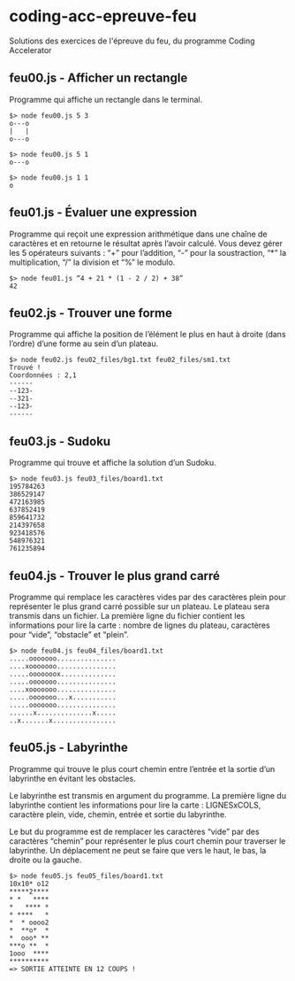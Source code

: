 # coding-acc-epreuve-feu
Solutions des exercices de l'épreuve du feu, du programme Coding Accelerator

## feu00.js - Afficher un rectangle

Programme qui affiche un rectangle dans le terminal.

~~~
$> node feu00.js 5 3
o---o
|   |
o---o

$> node feu00.js 5 1
o---o

$> node feu00.js 1 1
o
~~~

## feu01.js - Évaluer une expression

Programme qui reçoit une expression arithmétique dans une chaîne de caractères et en retourne le résultat après l’avoir calculé.
Vous devez gérer les 5 opérateurs suivants : “+” pour l’addition, “-” pour la soustraction, “*” la multiplication, “/” la division et “%” le modulo.

~~~
$> node feu01.js “4 + 21 * (1 - 2 / 2) + 38”
42
~~~

## feu02.js - Trouver une forme

Programme qui affiche la position de l’élément le plus en haut à droite (dans l’ordre) d’une forme au sein d’un plateau.

~~~
$> node feu02.js feu02_files/bg1.txt feu02_files/sm1.txt
Trouvé !
Coordonnées : 2,1
------
--123-
--321-
--123-
------
~~~

## feu03.js - Sudoku

Programme qui trouve et affiche la solution d’un Sudoku.

~~~
$> node feu03.js feu03_files/board1.txt
195784263
386529147
472163985
637852419
859641732
214397658
923418576
548976321
761235894
~~~

## feu04.js - Trouver le plus grand carré

Programme qui remplace les caractères vides par des caractères plein pour représenter le plus grand carré possible sur un plateau. 
Le plateau sera transmis dans un fichier. La première ligne du fichier contient les informations pour lire la carte : nombre de lignes du plateau, caractères pour “vide”, “obstacle” et “plein”.

~~~
$> node feu04.js feu04_files/board1.txt
.....ooooooo...............
....xooooooo...............
.....ooooooox..............
.....ooooooo...............
....xooooooo...............
.....ooooooo...x...........
.....ooooooo...............
......x..............x.....
..x.......x................
~~~

## feu05.js - Labyrinthe

Programme qui trouve le plus court chemin entre l’entrée et la sortie d’un labyrinthe en évitant les obstacles.

Le labyrinthe est transmis en argument du programme. La première ligne du labyrinthe contient les informations pour lire la carte : LIGNESxCOLS, caractère plein, vide, chemin, entrée et sortie du labyrinthe. 

Le but du programme est de remplacer les caractères “vide” par des caractères “chemin” pour représenter le plus court chemin pour traverser le labyrinthe. Un déplacement ne peut se faire que vers le haut, le bas, la droite ou la gauche.

~~~
$> node feu05.js feu05_files/board1.txt
10x10* o12
*****2****
* *   ****
*   **** *
* ****   *
*  * oooo2
*  **o*  *
*  ooo* **
***o **  *
1ooo  ****
**********
=> SORTIE ATTEINTE EN 12 COUPS !
~~~

